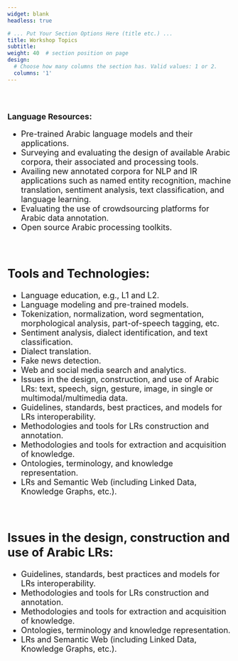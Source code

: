 ```yaml
---
widget: blank
headless: true

# ... Put Your Section Options Here (title etc.) ...
title: Workshop Topics
subtitle:
weight: 40  # section position on page
design:
  # Choose how many columns the section has. Valid values: 1 or 2.
  columns: '1'
---
```

<div class="container">
        <div class="row">
          <div class="col-lg-8 mx-auto">
            <p class="lead"><font size = "4">
    <br>
    <h2>Language Resources:</h2>
    <ul>
        <li>Pre-trained Arabic language models and their applications.</li>
        <li>Surveying and evaluating the design of available Arabic corpora, their associated and processing tools.</li>
        <li>Availing new annotated corpora for NLP and IR applications such as named entity recognition, machine translation,
            sentiment analysis, text classification, and language learning.</li>
        <li>Evaluating the use of crowdsourcing platforms for Arabic data annotation.</li>
        <li>Open source Arabic processing toolkits.</li>
    </ul><br>

  <h2>Tools and Technologies:</h2>
    <ul>
        <li>Language education, e.g., L1 and L2.</li>
        <li>Language modeling and pre-trained models.</li>
        <li>Tokenization, normalization, word segmentation, morphological analysis, part-of-speech tagging, etc.</li>
        <li>Sentiment analysis, dialect identification, and text classification.</li>
        <li>Dialect translation.</li>
        <li>Fake news detection.</li>
        <li>Web and social media search and analytics.</li>
        <li>Issues in the design, construction, and use of Arabic LRs: text, speech, sign, gesture, image, in single or
            multimodal/multimedia data.</li>
        <li>Guidelines, standards, best practices, and models for LRs interoperability.</li>
        <li>Methodologies and tools for LRs construction and annotation.</li>
        <li>Methodologies and tools for extraction and acquisition of knowledge.</li>
        <li>Ontologies, terminology, and knowledge representation.</li>
        <li>LRs and Semantic Web (including Linked Data, Knowledge Graphs, etc.).</li>
    </ul><br>

  <h2>Issues in the design, construction and use of Arabic LRs:</h2>
    <ul>
        <li>Guidelines, standards, best practices and models for LRs interoperability.</li>
        <li>Methodologies and tools for LRs construction and annotation.</li>
        <li>Methodologies and tools for extraction and acquisition of knowledge.</li>
        <li>Ontologies, terminology and knowledge representation.</li>
        <li>LRs and Semantic Web (including Linked Data, Knowledge Graphs, etc.).</li>
    </ul>


</font></p>
          </div>
        </div>
      </div>